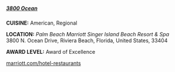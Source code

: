 <h5><a href="https://www.marriott.com/hotel-restaurants/pbisg-palm-beach-marriott-singer-island-beach-resort-and-spa/3800-ocean/5011550/home-page.mi?scid=bb1a189a-fec3-4d19-a255-54ba596febe2" target="_blank" onClick="ga('send', 'event', 'OutBoundLinks', 'https://www.marriott.com/hotel-restaurants/pbisg-palm-beach-marriott-singer-island-beach-resort-and-spa/3800-ocean/5011550/home-page.mi?scid=bb1a189a-fec3-4d19-a255-54ba596febe2', '3800 Ocean');">3800 Ocean</a></h5>

**CUISINE:** American, Regional

**LOCATION:** *Palm Beach Marriott Singer Island Beach Resort & Spa*<br>
3800 N. Ocean Drive, Riviera Beach, Florida, United States, 33404

**AWARD LEVEL:** Award of Excellence

<a href="https://www.marriott.com/hotel-restaurants/pbisg-palm-beach-marriott-singer-island-beach-resort-and-spa/3800-ocean/5011550/home-page.mi?scid=bb1a189a-fec3-4d19-a255-54ba596febe2" target="_blank" onClick="ga('send', 'event', 'OutBoundLinks', 'https://www.marriott.com/hotel-restaurants/pbisg-palm-beach-marriott-singer-island-beach-resort-and-spa/3800-ocean/5011550/home-page.mi?scid=bb1a189a-fec3-4d19-a255-54ba596febe2', '3800 Ocean');">marriott.com/hotel-restaurants</a>
